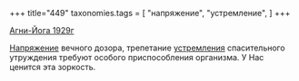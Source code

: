 +++
title="449"
taxonomies.tags = [
 "напряжение",
 "устремление",
]
+++

[Агни-Йога 1929г](/agni/1929)

[Напряжение](/tags/напряжение) вечного дозора, трепетание [устремления](/tags/устремление) спасительного утруждения требуют особого приспособления организма. У Нас ценится эта зоркость.